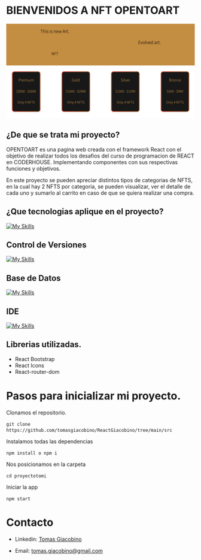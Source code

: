 # BIENVENIDOS A NFT OPENTOART 

<p> <img src="src/img/imagenreadme.png"> </img> </p>

## ¿De que se trata mi proyecto?

OPENTOART es una pagina web creada con el framework React con el objetivo de realizar todos los desafios del curso de programacion de REACT en CODERHOUSE. Implementando componentes con sus respectivas funciones y objetivos.

En este proyecto se pueden apreciar distintos tipos de categorias de NFTS, en la cual hay 2 NFTS por categoria, se pueden visualizar, ver el detalle de cada uno y sumarlo al carrito en caso de que se quiera realizar una compra.

## ¿Que tecnologias aplique en el proyecto?
[![My Skills](https://skillicons.dev/icons?i=react,js,html,scss)](https://skillicons.dev)

## Control de Versiones
[![My Skills](https://skillicons.dev/icons?i=git,github)](https://skillicons.dev)

## Base de Datos
[![My Skills](https://skillicons.dev/icons?i=firebase)](https://skillicons.dev)

## IDE
[![My Skills](https://skillicons.dev/icons?i=vscode)](https://skillicons.dev)

## Librerias utilizadas.
- React Bootstrap
- React Icons
- React-router-dom


# Pasos para inicializar mi proyecto.

Clonamos el repositorio.

```
git clone https://github.com/tomasgiacobino/ReactGiacobino/tree/main/src
```
Instalamos todas las dependencias
````
npm install o npm i
````
Nos posicionamos en la carpeta
````
cd proyectotomi
````
Iniciar la app
````
npm start
````

# Contacto

- Linkedin: [Tomas Giacobino](https://www.linkedin.com/in/tomas-giacobino-8766a1234/)

- Email: tomas.giacobino@gmail.com

